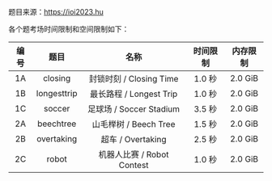 题目来源：https://ioi2023.hu

各个题考场时间限制和空间限制如下：

| 编号 | 题目 | 名称 | 时间限制 | 内存限制 |
| :--: | :--: | :--: | :--: | :--: |
| 1A | closing | 封锁时刻 / Closing Time | 1.0 秒 | 2.0 GiB
| 1B | longesttrip | 最⻓路程 / Longest Trip | 1.0 秒 | 2.0 GiB
| 1C | soccer | ⾜球场 / Soccer Stadium | 3.5 秒 | 2.0 GiB
| 2A | beechtree | ⼭⽑榉树 / Beech Tree | 1.5 秒 | 2.0 GiB
| 2B | overtaking | 超⻋ / Overtaking | 2.5 秒 | 2.0 GiB
| 2C | robot | 机器⼈⽐赛 / Robot Contest | 1.0 秒 | 2.0 GiB
